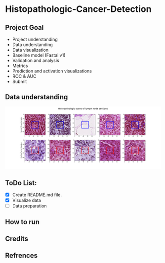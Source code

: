 # Histopathologic-Cancer-Detection

## Project Goal

* Project understanding
* Data understanding
* Data visualization
* Baseline model (Fastai v1)
* Validation and analysis
* Metrics
* Prediction and activation visualizations
* ROC & AUC
* Submit

## Data understanding
![scanned tissues](./plots/Histopathologic-scans-of-lymph-node-sections.png)

## ToDo List:

- [x] Create README.md file.
- [x] Visualize data
- [ ] Data preparation

## How to run

## Credits

## Refrences

